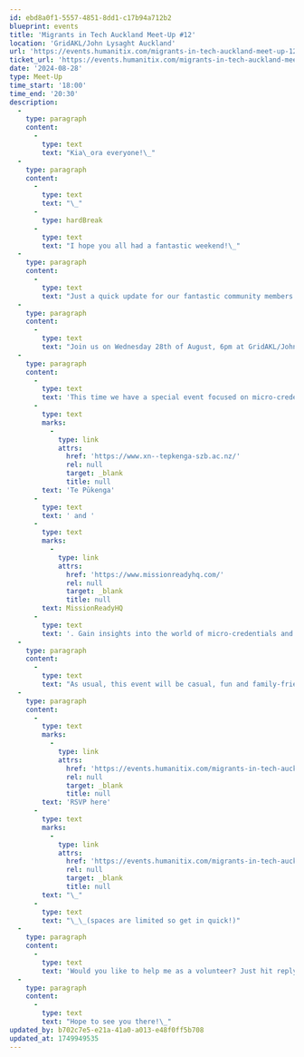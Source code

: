 ```yaml
---
id: ebd8a0f1-5557-4851-8dd1-c17b94a712b2
blueprint: events
title: 'Migrants in Tech Auckland Meet-Up #12'
location: 'GridAKL/John Lysaght Auckland'
url: 'https://events.humanitix.com/migrants-in-tech-auckland-meet-up-12'
ticket_url: 'https://events.humanitix.com/migrants-in-tech-auckland-meet/tickets'
date: '2024-08-28'
type: Meet-Up
time_start: '18:00'
time_end: '20:30'
description:
  -
    type: paragraph
    content:
      -
        type: text
        text: "Kia\_ora everyone!\_"
  -
    type: paragraph
    content:
      -
        type: text
        text: "\_"
      -
        type: hardBreak
      -
        type: text
        text: "I hope you all had a fantastic weekend!\_"
  -
    type: paragraph
    content:
      -
        type: text
        text: "Just a quick update for our fantastic community members like you: our upcoming in-person meetup is live!\_"
  -
    type: paragraph
    content:
      -
        type: text
        text: "Join us on Wednesday 28th of August, 6pm at GridAKL/John Lysaght for our next Migrants in Tech Auckland Meet-Up.\_"
  -
    type: paragraph
    content:
      -
        type: text
        text: 'This time we have a special event focused on micro-credentials and internships, featuring a line-up of fantastic guest speakers, including the talented team and recent graduates from both '
      -
        type: text
        marks:
          -
            type: link
            attrs:
              href: 'https://www.xn--tepkenga-szb.ac.nz/'
              rel: null
              target: _blank
              title: null
        text: 'Te Pūkenga'
      -
        type: text
        text: ' and '
      -
        type: text
        marks:
          -
            type: link
            attrs:
              href: 'https://www.missionreadyhq.com/'
              rel: null
              target: _blank
              title: null
        text: MissionReadyHQ
      -
        type: text
        text: '. Gain insights into the world of micro-credentials and how they can enhance your career prospects. Learn about the benefits of internships and how they can serve as a gateway to full-time employment. Our speakers will share their experiences, tips, and success stories, providing valuable guidance for your professional journey. This is an event not to be missed!'
  -
    type: paragraph
    content:
      -
        type: text
        text: "As usual, this event will be casual, fun and family-friendly!\_– a space for you to connect with our migrant community. Pizza and beverages will be provided.\_"
  -
    type: paragraph
    content:
      -
        type: text
        marks:
          -
            type: link
            attrs:
              href: 'https://events.humanitix.com/migrants-in-tech-auckland-meet-up-12'
              rel: null
              target: _blank
              title: null
        text: 'RSVP here'
      -
        type: text
        marks:
          -
            type: link
            attrs:
              href: 'https://events.humanitix.com/migrants-in-tech-auckland-meet-up-11'
              rel: null
              target: _blank
              title: null
        text: "\_"
      -
        type: text
        text: "\_\_(spaces are limited so get in quick!)"
  -
    type: paragraph
    content:
      -
        type: text
        text: 'Would you like to help me as a volunteer? Just hit reply'
  -
    type: paragraph
    content:
      -
        type: text
        text: "Hope to see you there!\_"
updated_by: b702c7e5-e21a-41a0-a013-e48f0ff5b708
updated_at: 1749949535
---
```

